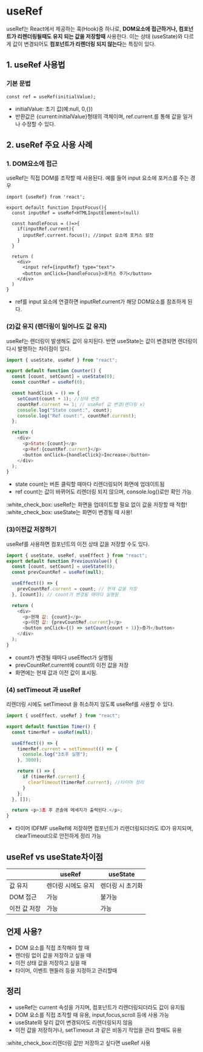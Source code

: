 # useRef

useRef는 React에서 제공하는 훅(Hook)중 하나로, **DOM요소에 접근하거나, 컴포넌트가 리렌더링될때도 유지 되는 값을 저장할때** 사용한다.
이는 상태 (useState)와 다르게 값이 변경되어도 **컴포넌트가 리렌더링 되지 않는다**는 특징이 있다.

## 1. useRef 사용법

### 기본 문법

```tsx
const ref = useRef(initialValue);
```

- initialValue: 초기 값(예:null, 0,{})
- 반환값은 {current:initialValue}형태의 객체이며, ref.current.를 통해 값을 일거나 수정할 수 있다.

## 2. useRef 주요 사용 사례

### 1. DOM요소에 접근

useRef는 직접 DOM를 조작할 때 사용된다. 예를 들어 input 요소에 포커스를 주는 경우

```tsx
import {useRef} from 'react';

export default function InputFocus(){
  const inputRef = useRef<HTMLInputElement>(null)

  const handleFocus = ()=>{
    if(inputRef.current){
      inputRef.current.focus(); //input 요소에 포커스 설정
    }
  }

  return (
    <div>
      <input ref={inputRef} type="text">
      <button onClick={handleFocus}>포커스 주기</button>
    </div>
  )
}
```

- ref를 input 요소에 연결하면 inputRef.current가 해당 DOM요소를 참조하게 된다.

### (2)값 유지 (렌더링이 일어나도 값 유지)

useRef는 렌더링이 발생해도 값이 유지된다.
반면 useState는 값이 변경되면 렌더링이 다시 발행하는 차이점이 있다.

```js
import { useState, useRef } from "react";

export default function Counter() {
  const [count, setCount] = useState(0);
  const countRef = useRef(0);

  const handClick = () => {
    setCount(count + 1); //상태 변경
    countRef.current += 1; // useRef 값 변경(렌더링 x)
    console.log("State count:", count);
    console.log("Ref count:", countRef.current);
  };

  return (
    <div>
      <p>State:{count}</p>
      <p>Ref:{countRef.current}</p>
      <button onClick={handleClick}>Increase</button>
    </div>
  );
}
```

- state count는 버튼 클릭할 때마다 리렌더링되어 화면에 업데이트됨
- ref count는 값이 바뀌어도 리렌더링 되지 않으며, console.log()로만 확인 가능

:white_check_box: useRef는 화면을 업데이트할 필요 없이 값을 저장할 때 적합!
:white_check_box: useState는 화면이 변경될 때 사용!

### (3)이전값 저장하기

useRef를 사용하면 컴포넌트의 이전 상태 값을 저장할 수도 있다.

```js
import { useState, useRef, useEffect } from "react";
export default function PreviousValue() {
  const [count, setCount] = useState(0);
  const prevCountRef = useRef(null);

  useEffect(() => {
    prevCountRef.current = count; // 현재 값을 저장
  }, [count]); // count가 변경될 때마다 실행됨

  return (
    <div>
      <p>현재 값: {count}</p>
      <p>이전 값: {prevCountRef.current}</p>
      <button onClick={() => setCount(count + 1)}>증가</button>
    </div>
  );
}
```

- count가 변경될 때마다 useEffect가 실행됨
- prevCountRef.current에 count의 이전 값을 저장
- 화면에는 현재 값과 이전 값이 표시됨.

### (4) setTimeout 과 useRef

리렌더링 시에도 setTimeout 을 취소하지 않도록 useRef를 사용할 수 있다.

```js
import { useEffect, useRef } from "react";

export default function Timer() {
  const timerRef = useRef(null);

  useEffect(() => {
    timerRef.current = setTimeout(() => {
      console.log("3초후 실행");
    }, 3000);

    return () => {
      if (timerRef.current) {
        clearTimeout(timerRef.current); //타이머 정리
      }
    };
  }, []);

  return <p>3초 후 콘솔에 메세지가 출력된다.</p>;
}
```

- 타이머 IDFMF useRef에 저장하면 컴포넌트가 리렌더링되더라도 ID가 유지되며, clearTimeout으로 안전하게 정리 가능

## useRef vs useState차이점

|              | useRef             | useState         |
| ------------ | ------------------ | ---------------- |
| 값 유지      | 렌더링 시에도 유지 | 렌더링 시 초기화 |
| DOM 접근     | 가능               | 불가능           |
| 이전 값 저장 | 가능               | 가능             |

## 언제 사용?

- DOM 요소를 직접 조작해야 할 때
- 렌더링 없이 값을 저장하고 싶을 때
- 이전 상태 값을 저장하고 싶을 때
- 타이머, 이벤트 핸들러 등을 지정하고 관리할때

## 정리

- useRef는 current 속성을 가지며, 컴포넌트가 리렌더링되더라도 값이 유지됨
- DOM 요소를 직접 조작할 때 유용, input,focus,scroll 등에 사용 가능
- useState와 달리 값이 변경되어도 리렌더링되지 않음
- 이전 값을 저장하거나, setTimeout 과 같은 비동기 작업을 관리 할때도 유용

:white_check_box:리렌더링 값만 저장하고 싶다면 useRef 사용
